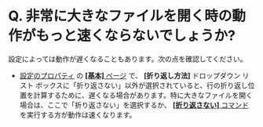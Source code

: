 # Q. 非常に大きなファイルを開く時の動作がもっと速くならないでしょうか?

設定によっては動作が遅くなることもあります。次の点を確認してください。

- [設定のプロパティ](../../dlg/properties/index) の [**\[基本\]** ページ](../../dlg/properties/general/index) で、 **\[折り返し方法\]**
ドロップダウン リスト ボックスに「折り返さない」以外が選択されていると、行の折り返し位置を計算するために、遅くなる場合があります。特に大きなファイルを開く場合は、ここで「折り返さない」を選択するか、 [**\[折り返さない\]** コマンド](../../cmd/view/wrap_none) を実行する方が動作は速くなります。
